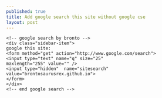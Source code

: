 ```yaml
---
published: true
title: Add google search this site without google cse
layout: post
---
```

    <!-- google search by bronto -->
    <div class="sidebar-item">
    google this site:
    <form method="get" action="http://www.google.com/search">
    <input type="text" name="q" size="25"
    maxlength="255" value="" />
    <input type="hidden"  name="sitesearch" value="brontosaurusrex.github.io"> 
    </form>
    </div>
    <!-- end google search -->